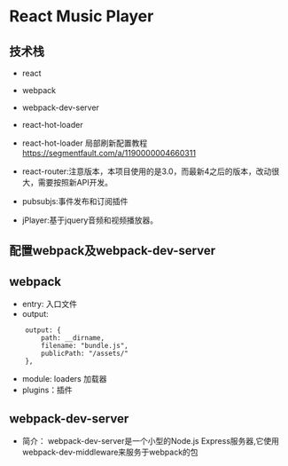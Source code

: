 # React Music Player
## 技术栈
* react
* webpack
* webpack-dev-server
* react-hot-loader
* react-hot-loader 局部刷新配置教程
    https://segmentfault.com/a/1190000004660311

* react-router:注意版本，本项目使用的是3.0，而最新4之后的版本，改动很大，需要按照新API开发。
* pubsubjs:事件发布和订阅插件
* jPlayer:基于jquery音频和视频播放器。


## 配置webpack及webpack-dev-server
## webpack
* entry: 入口文件
* output:
```
    output: {
        path: __dirname,
        filename: "bundle.js",
        publicPath: "/assets/"
    },
```
* module:
    loaders 加载器
* plugins：插件

## webpack-dev-server
* 简介：
    webpack-dev-server是一个小型的Node.js Express服务器,它使用webpack-dev-middleware来服务于webpack的包

